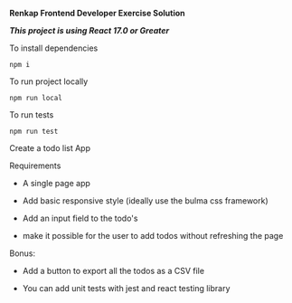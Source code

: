 __Renkap Frontend Developer Exercise Solution__

___This project is using React 17.0 or Greater___

To install dependencies

```npm i```

To run project locally

``` npm run local ```

To run tests

``` npm run test ```

Create a todo list App

Requirements

* A single page app

* Add basic responsive style (ideally use the bulma css framework)

* Add an input field to the todo's

* make it possible for the user to add todos without refreshing the page

Bonus:

* Add a button to export all the todos as a CSV file

* You can add unit tests with jest and react testing library

